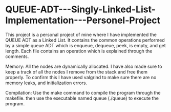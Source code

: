 # QUEUE-ADT---Singly-Linked-List-Implementation---Personel-Project
This project is a personal project of mine where I have implemented the QUEUE ADT as a Linked List. It contains the common operations performed by a simple queue ADT which is enqueue, dequeue, peek, is empty, and get length. Each file contains an operation which is explained through the comments.

Memory:
All the nodes are dynamically allocated. I have also made sure to keep a track of all the nodes I remove from the stack and free them properly. To confirm this I have used valgrind to make sure there are no memory leaks, and initialization errors.

Compilation:
Use the make command to compile the program through the makefile. then use the executable named queue (./queue) to execute the program.

